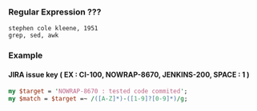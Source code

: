 
### Regular Expression ???
```
stephen cole kleene, 1951 
grep, sed, awk
```

### Example
#### JIRA issue key ( EX : CI-100, NOWRAP-8670, JENKINS-200, SPACE : 1 )
```perl
my $target = 'NOWRAP-8670 : tested code commited';
my $match = $target =~ /([A-Z]*)-([1-9]?[0-9]*)/g;
```
